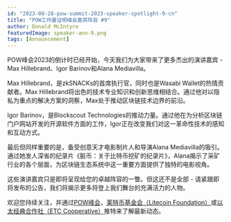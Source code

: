 ```yaml
---
id: "2023-08-28-pow-summit-2023-speaker-spotlight-9-cn"
title: "POW工作量证明峰会嘉宾阵容 #9"
author: Donald McIntyre
featuredImage: speaker-ann-9.png
tags: [Announcement]
---
```


POW峰会2023的倒计时已经开始，今天我们为大家带来了更多杰出的演讲嘉宾 - Max Hillebrand、Igor Barinov和Alana Mediavilla。

Max Hillebrand，是zkSNACKs的首席执行官，同时也是Wasabi Wallet的热情贡献者。Max Hillebrand将出色的技术专业知识和创新思维相结合。通过他对以隐私为重点的解决方案的洞察，Max处于推动区块链技术边界的前沿。

Igor Barinov，是Blockscout Technologies的推动力量。通过他在为分析区块链门户网站开发的开源软件方面的工作，Igor正在改变我们对这一革命性技术的感知和互动方式。

最后但同样重要的是，备受创意天才电影制片人和导演Alana Mediavilla的吸引。通过她发人深省的纪录片《脏币：关于比特币挖矿的纪录片》，Alana揭示了采矿行业的各个层面，为区块链生态系统中这一重要方面提供了独特的电影视角。

这些演讲嘉宾只是即将呈现给您的卓越阵容的一瞥。但这还不是全部 - 请紧跟即将发布的公告，我们将揭示更多将登上我们舞台的充满活力的人物。

欢迎您持续关注，并通过[POW峰会](https://twitter.com/PowSummit)，[莱特币基金会（Litecoin Foundation）](https://www.litecoin.net/)或[以太经典合作社（ETC Cooperative）](https://etccooperative.org/)推特来了解最新动态。
